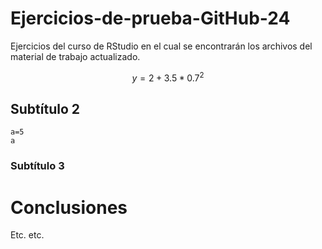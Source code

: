 # Ejercicios-de-prueba-GitHub-24

Ejercicios del curso de RStudio en el cual se encontrarán los archivos del material de trabajo actualizado. 

$$y=2+3.5*0.7^2$$

## Subtítulo 2
```{r ejemplo}
a=5
a
```
### Subtítulo 3

# Conclusiones
Etc. etc.
